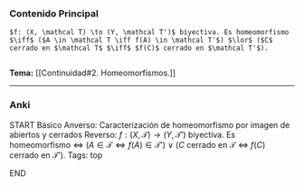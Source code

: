 ### Contenido Principal

```ad-proposition
$f: (X, \mathcal T) \to (Y, \mathcal T')$ biyectiva. Es homeomorfismo $\iff$ ($A \in \mathcal T \iff f(A) \in \mathcal T'$) $\lor$ ($C$ cerrado en $\mathcal T$ $\iff$ $f(C)$ cerrado en $\mathcal T'$).
```

```ad-proof

```

**Tema:** [[Continuidad#2. Homeomorfismos.]]

---
### Anki

START
Básico
Anverso: Caracterización de homeomorfismo por imagen de abiertos y cerrados
Reverso: $f: (X, \mathcal T) \to (Y, \mathcal T')$ biyectiva. Es homeomorfismo $\iff$ ($A \in \mathcal T \iff f(A) \in \mathcal T'$) $\lor$ ($C$ cerrado en $\mathcal T$ $\iff$ $f(C)$ cerrado en $\mathcal T'$).
Tags: top
<!--ID: 1730228001604-->
END

